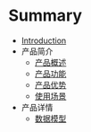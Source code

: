 # Summary

* [Introduction](README.md)
* 产品简介
   * [产品概述](chan_pin_gai_shu.md)
   * [产品功能](cpgn.md)
   * [产品优势](cpys.md)
   * [使用场景](sycj.md)
* 产品详情
   * [数据模型](sjmx.md)

